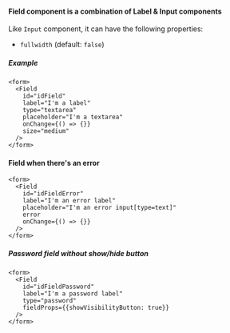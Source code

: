#### Field component is a combination of Label & Input components

Like `Input` component, it can have the following properties:

* `fullwidth` (default: `false`)

##### Example

```
<form>
  <Field
    id="idField"
    label="I'm a label"
    type="textarea"
    placeholder="I'm a textarea"
    onChange={() => {}}
    size="medium"
  />
</form>
```

#### Field when there's an error

```
<form>
  <Field 
    id="idFieldError" 
    label="I'm an error label" 
    placeholder="I'm an error input[type=text]" 
    error
    onChange={() => {}}
  />
</form>
```

##### Password field without show/hide button

```
<form>
  <Field
    id="idFieldPassword"
    label="I'm a password label"
    type="password"
    fieldProps={{showVisibilityButton: true}}
  />
</form>
```
